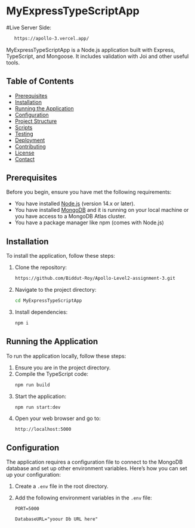 # MyExpressTypeScriptApp

#Live Server Side:
```sh
   https://apollo-3.vercel.app/
   ```

MyExpressTypeScriptApp is a Node.js application built with Express, TypeScript, and Mongoose. It includes validation with Joi and other useful tools.

## Table of Contents

- [Prerequisites](#prerequisites)
- [Installation](#installation)
- [Running the Application](#running-the-application)
- [Configuration](#configuration)
- [Project Structure](#project-structure)
- [Scripts](#scripts)
- [Testing](#testing)
- [Deployment](#deployment)
- [Contributing](#contributing)
- [License](#license)
- [Contact](#contact)

## Prerequisites

Before you begin, ensure you have met the following requirements:

- You have installed [Node.js](https://nodejs.org/) (version 14.x or later).
- You have installed [MongoDB](https://www.mongodb.com/try/download/community) and it is running on your local machine or you have access to a MongoDB Atlas cluster.
- You have a package manager like npm (comes with Node.js) 

## Installation

To install the application, follow these steps:

1. Clone the repository:
   ```sh
   https://github.com/Biddut-Roy/Apollo-Level2-assignment-3.git
   ```
2. Navigate to the project directory:
   ```sh
   cd MyExpressTypeScriptApp
   ```
3. Install dependencies:
   ```sh
   npm i
   ```


## Running the Application

To run the application locally, follow these steps:

1. Ensure you are in the project directory.
2. Compile the TypeScript code:
   ```sh
   npm run build
   ```
3. Start the application:
   ```sh
   npm run start:dev
   ```
4. Open your web browser and go to:
   ```
   http://localhost:5000
   ```

## Configuration

The application requires a configuration file to connect to the MongoDB database and set up other environment variables. Here’s how you can set up your configuration:

1. Create a `.env` file in the root directory.
2. Add the following environment variables in the `.env` file:

   ```env
   PORT=5000
   ```
   ```mongoDB
   DatabaseURL="yoour Db URL here"
   ```
 ```JWT_ACCESS_EXPIRES_IN = 1d
   ```
 ```JWT_ACCESS_SECRET = Your_SECRETE_KEY
   ```

 ```NODE_DEV = production
